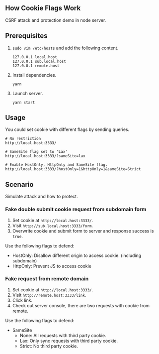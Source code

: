 How Cookie Flags Work
---

CSRF attack and protection demo in node server.

## Prerequisites

1. `sudo vim /etc/hosts` and add the following content.

    ```
    127.0.0.1 local.host
    127.0.0.1 sub.local.host
    127.0.0.1 remote.host
    ```

1. Install dependencies.

   ```
   yarn
   ```

1. Launch server.

   ```
   yarn start
   ```

## Usage

You could set cookie with different flags by sending queries.

```
# No restriction
http://local.host:3333/

# SameSite flag set to 'Lax'
http://local.host:3333/?sameSite=lax

# Enable HostOnly, HttpOnly and SameSite flag.
http://local.host:3333/?hostOnly=1&httpOnly=1&sameSite=Strict
```

## Scenario

Simulate attack and how to protect.

### Fake double submit cookie request from subdomain form

1. Set cookie at `http://local.host:3333/`.
1. Visit `http://sub.local.host:3333/form`.
1. Overwrite cookie and submit form to server and response success is `true`.

Use the following flags to defend:

- HostOnly: Disallow different origin to access cookie. (including subdomain)
- HttpOnly: Prevent JS to access cookie

### Fake request from remote domain

1. Set cookie at `http://local.host:3333/`.
1. Visit `http://remote.host:3333/link`.
1. Click link.
1. Check out server console, there are two requests with cookie from remote.

Use the following flags to defend:

- SameSite
    - None: All requests with third party cookie.
    - Lax: Only sync requests with third party cookie.
    - Strict: No third party cookie.
